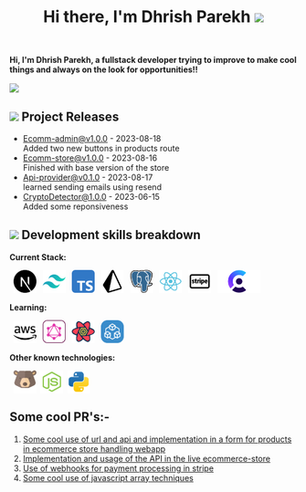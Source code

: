 
<h1 align="center">Hi there, I'm <a href="https://dhrishp-portfolio.vercel.app/" style="text-decoration:none " target="_blank">Dhrish Parekh</a> <img
src="https://i.pinimg.com/originals/5e/d0/40/5ed0407783c8a096eb8578b611bae809.gif" height="32" style="" /></h1>
<br />

**Hi, I'm Dhrish Parekh, a fullstack developer trying to improve to make cool things and always on the look for opportunities!!**

<a href="#"><img  src="https://media.discordapp.net/attachments/775344092862873600/958055349133389895/SPEEN-1.gif" align="center" height="55"    /></a>

## <img src="https://cdn.discordapp.com/emojis/828069405426319430.gif?size=4096&quality=lossless" height="30"/> Project Releases 

- <a href='https://github.com/DhrishP/ecomm-dashboard-admin' target='_blank'>Ecomm-admin@v1.0.0</a> - 2023-08-18
  <br/> Added two new buttons in products route
- <a href='https://github.com/blackcater-labs/unisite/releases/tag/v0.1.0-alpha.3' target='_blank'>Ecomm-store@v1.0.0</a> - 2023-08-16
  <br/> Finished with base version of the store
- <a href='https://github.com/DhrishP/api-provider' target='_blank'>Api-provider@v0.1.0</a> - 2023-08-17
<br/> learned sending emails using resend
- <a href='https://github.com/DhrishP/CryptoDetect' target='_blank'>CryptoDetector@1.0.0</a> - 2023-06-15
  <br/> Added some reponsiveness


## <img src="https://media.tenor.com/o0Rsr-YDeFUAAAAC/flushed-emoji-sus.gif" height="26"/> Development skills breakdown

**Current Stack:**

<p>
<img src="https://github.com/DhrishP/DhrishP/blob/main/images/nextjs-icon.svg" height="40" style="vertical-align:down; margin-left:7px" alt="Nextjs">
<img src="https://github.com/DhrishP/DhrishP/blob/main/images/tailwind.svg" height="40" style="vertical-align:down; margin-left:7px" alt="typescript">
<img src="https://github.com/DhrishP/DhrishP/blob/main/images/typescript.svg" height="40" style="vertical-align:down;margin-left:7px">
<img src="https://github.com/DhrishP/DhrishP/blob/main/images/prisma.svg" height="40" style="vertical-align:down;margin-left:7px">
<img src="https://github.com/DhrishP/DhrishP/blob/main/images/postgres.svg" height="40" style="vertical-align:down;margin-left:7px">
<img src="https://github.com/DhrishP/DhrishP/blob/main/images/react.svg" height="40" style="vertical-align:down;margin-left:7px">
<img src="https://github.com/DhrishP/DhrishP/blob/main/images/stripe.svg" height="40" style="vertical-align:down;margin-left:7px">
<img src="https://github.com/DhrishP/DhrishP/blob/main/images/clerk.webp" height="40" style="vertical-align:down;margin-left:7px">
</p>

**Learning:**
<p>
<img src="https://github.com/DhrishP/DhrishP/blob/main/images/aws.svg" height="40" style="vertical-align:down;margin-left:7px">
<img src="https://github.com/DhrishP/DhrishP/blob/main/images/graphql.svg" height="40" style="vertical-align:down;margin-left:7px">
<img src="https://github.com/DhrishP/DhrishP/blob/main/images/Rquery.png" height="40" style="vertical-align:down;margin-left:7px">
<img src="https://github.com/DhrishP/DhrishP/blob/main/images/trpc.png" height="40" style="vertical-align:down;margin-left:7px">
</p>

**Other known technologies:**
<p style="display:flex;align-items:center;">
<img src="https://github.com/DhrishP/DhrishP/blob/main/images/zustand.svg" height="40" style="vertical-align:down;margin-left:7px">
<img src="https://github.com/DhrishP/DhrishP/blob/main/images/nodejs.svg" height="40" style="vertical-align:down;margin-left:7px">
<img src="https://github.com/DhrishP/DhrishP/blob/main/images/python.svg" height="40" style="vertical-align:down;margin-left:7px">
</p>

## Some cool PR's:-
1. [Some cool use of url and api and implementation in a form for products in ecommerce store handling webapp](https://github.com/DhrishP/ecomm-dashboard-admin/commit/9e04213759cb70e0d84add79f3be50fd261702d3) 
1. [Implementation and usage of the API in the live ecommerce-store](https://github.com/DhrishP/ecomm-store/commit/f99242b46794677df3b894479e797d7af685db98)
1. [Use of webhooks for payment processing in stripe]()
1. [Some cool use of javascript array techniques]()






